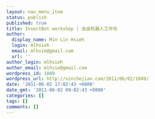 ```yaml
---
layout: nav_menu_item
status: publish
published: true
title: InsectBot workshop | 虫虫机器人工作坊
author:
  display_name: Min Lin Hsieh
  login: mlhsieh
  email: mlhsie@gmail.com
  url: ''
author_login: mlhsieh
author_email: mlhsie@gmail.com
wordpress_id: 1049
wordpress_url: http://xinchejian.com/2011/06/02/1049/
date: '2011-06-02 17:02:43 +0800'
date_gmt: '2011-06-02 09:02:43 +0800'
categories: []
tags: []
comments: []
---
```



